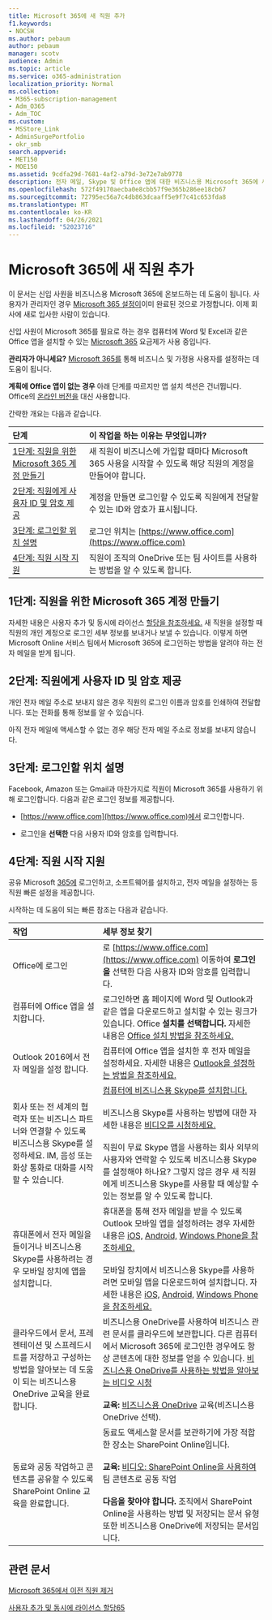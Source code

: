 ```yaml
---
title: Microsoft 365에 새 직원 추가
f1.keywords:
- NOCSH
ms.author: pebaum
author: pebaum
manager: scotv
audience: Admin
ms.topic: article
ms.service: o365-administration
localization_priority: Normal
ms.collection:
- M365-subscription-management
- Adm_O365
- Adm_TOC
ms.custom:
- MSStore_Link
- AdminSurgePortfolio
- okr_smb
search.appverid:
- MET150
- MOE150
ms.assetid: 9cdfa29d-7681-4af2-a79d-3e72e7ab9778
description: 전자 메일, Skype 및 Office 앱에 대한 비즈니스용 Microsoft 365에 새 직원을 추가합니다.
ms.openlocfilehash: 572f49170aecba0e8cbb57f9e365b286ee18cb67
ms.sourcegitcommit: 72795ec56a7c4db863dcaaff5e9f7c41c653fda8
ms.translationtype: MT
ms.contentlocale: ko-KR
ms.lasthandoff: 04/26/2021
ms.locfileid: "52023716"
---
```

# <a name="add-a-new-employee-to-microsoft-365"></a>Microsoft 365에 새 직원 추가

이 문서는 신입 사원을 비즈니스용 Microsoft 365에 온보드하는 데 도움이 됩니다. 사용자가 관리자인 경우 [Microsoft 365 설정이](../setup/setup.md)이미 완료된 것으로 가정합니다. 이제 회사에 새로 입사한 사람이 있습니다.
  
신입 사원이 Microsoft 365를 필요로 하는 경우 컴퓨터에 Word 및 Excel과 같은 Office 앱을 설치할 수 있는 [Microsoft 365](https://products.office.com/business/compare-office-365-for-business-plans) 요금제가 사용 중입니다. 
  
 **관리자가 아니세요?** [Microsoft 365를](https://support.microsoft.com/office/396b8d9e-e118-42d0-8a0d-87d1f2f055fb) 통해 비즈니스 및 가정용 사용자를 설정하는 데 도움이 됩니다. 
  
 **계획에 Office 앱이 없는 경우** 아래 단계를 따르지만 앱 설치 섹션은 건너뜁니다. Office의 [온라인 버전을](https://support.microsoft.com/office/91a4ec74-67fe-4a84-a268-f6bdf3da1804) 대신 사용합니다. 
  
간략한 개요는 다음과 같습니다. 
  
|**단계**|**이 작업을 하는 이유는 무엇입니까?**|
|:-----|:-----|
|[1단계: 직원을 위한 Microsoft 365 계정 만들기](#step-1-create-a-microsoft-365-account-for-the-employee) <br/> |새 직원이 비즈니스에 가입할 때마다 Microsoft 365 사용을 시작할 수 있도록 해당 직원의 계정을 만들어야 합니다.  <br/> |
|[2단계: 직원에게 사용자 ID 및 암호 제공](#step-2-give-the-employee-their-user-id-and-password) <br/> |계정을 만들면 로그인할 수 있도록 직원에게 전달할 수 있는 ID와 암호가 표시됩니다.  <br/> |
|[3단계: 로그인할 위치 설명](#step-3-explain-where-to-sign-in) <br/> |로그인 위치는 [https://www.office.com](https://www.office.com) <br/> |
|[4단계: 직원 시작 지원](#step-4-help-your-employee-get-started) <br/> |직원이 조직의 OneDrive 또는 팀 사이트를 사용하는 방법을 알 수 있도록 합니다.  <br/> |
   
## <a name="step-1-create-a-microsoft-365-account-for-the-employee"></a>1단계: 직원을 위한 Microsoft 365 계정 만들기


자세한 내용은 사용자 추가 및 동시에 라이선스 [할당을 참조하세요.](add-users.md) 새 직원을 설정할 때 직원의 개인 계정으로 로그인 세부 정보를 보내거나 보낼 수 있습니다. 이렇게 하면 Microsoft Online 서비스 팀에서 Microsoft 365에 로그인하는 방법을 알려야 하는 전자 메일을 받게 됩니다.
  
## <a name="step-2-give-the-employee-their-user-id-and-password"></a>2단계: 직원에게 사용자 ID 및 암호 제공


개인 전자 메일 주소로 보내지 않은 경우 직원의 로그인 이름과 암호를 인쇄하여 전달합니다. 또는 전화를 통해 정보를 알 수 있습니다.
  
아직 전자 메일에 액세스할 수 없는 경우 해당 전자 메일 주소로 정보를 보내지 않습니다.
  
## <a name="step-3-explain-where-to-sign-in"></a>3단계: 로그인할 위치 설명 


Facebook, Amazon 또는 Gmail과 마찬가지로 직원이 Microsoft 365를 사용하기 위해 로그인합니다. 다음과 같은 로그인 정보를 제공합니다.
  
- [https://www.office.com](https://www.office.com)에서 로그인합니다.
    
- 로그인을 **선택한** 다음 사용자 ID와 암호를 입력합니다.
    
## <a name="step-4-help-your-employee-get-started"></a>4단계: 직원 시작 지원


공유 Microsoft [365에](../../business-video/employee-quick-setup.md) 로그인하고, 소프트웨어를 설치하고, 전자 메일을 설정하는 등 직원 빠른 설정을 제공합니다. 
  
시작하는 데 도움이 되는 빠른 참조는 다음과 같습니다.
  
|**작업**|**세부 정보 찾기**|
|:-----|:-----|
|Office에 로그인  <br/> |로 [https://www.office.com](https://www.office.com) 이동하여 **로그인 을** 선택한 다음 사용자 ID와 암호를 입력합니다.  <br/> |
|컴퓨터에 Office 앱을 설치합니다.  <br/><br/> |로그인하면 홈 페이지에 Word 및 Outlook과 같은 앱을 다운로드하고 설치할 수 있는 링크가 있습니다.  Office **설치를 선택합니다.**         자세한 내용은 [Office 설치 방법을 참조하세요.](https://support.microsoft.com/office/4414eaaf-0478-48be-9c42-23adc4716658)  <br/> |
|Outlook 2016에서 전자 메일을 설정 합니다.  <br/> |컴퓨터에 Office 앱을 설치한 후 전자 메일을 설정하세요. 자세한 내용은 [Outlook을 설정하는 방법을 참조하세요.](https://support.microsoft.com/office/6e27792a-9267-4aa4-8bb6-c84ef146101b)  <br/> |
|회사 또는 전 세계의 협력자 또는 비즈니스 파트너와 연결할 수 있도록 비즈니스용 Skype를 설정하세요. IM, 음성 또는 화상 통화로 대화를 시작할 수 있습니다.  <br/> |[컴퓨터에 비즈니스용 Skype를 설치합니다.](https://support.microsoft.com/office/8a0d4da8-9d58-44f9-9759-5c8f340cb3fb)  <br/> <br/>비즈니스용 Skype를 사용하는 방법에 대한 자세한 내용은 [비디오를 시청하세요.](https://support.microsoft.com/office/3a21eca4-434d-41f1-ab06-3d4a268573b7) <br/> <br/>직원이 무료 Skype 앱을 사용하는 회사 외부의 사용자와 연락할 수 있도록 비즈니스용 Skype를 설정해야 하나요? 그렇지 않은 경우 새 직원에게 비즈니스용 Skype를 사용할 때 예상할 수 있는 정보를 알 수 있도록 합니다.  <br/> |
|휴대폰에서 전자 메일을 들이거나 비즈니스용 Skype를 사용하려는 경우 모바일 장치에 앱을 설치합니다.  <br/> |휴대폰을 통해 전자 메일을 받을 수 있도록 Outlook 모바일 앱을 설정하려는 경우 자세한 내용은 [iOS,](https://support.microsoft.com/office/b2de2161-cc1d-49ef-9ef9-81acd1c8e234) [Android,](https://support.microsoft.com/office/886db551-8dfa-4fd5-b835-f8e532091872) [Windows Phone을 참조하세요.](https://support.microsoft.com/office/181a112a-be92-49ca-ade5-399264b3d417) <br/> <br/>모바일 장치에서 비즈니스용 Skype를 사용하려면 모바일 앱을 다운로드하여 설치합니다. 자세한 내용은 [iOS,](https://support.microsoft.com/office/3239c8a3-cf55-4ff0-a967-5de51911c049#OS_Type=iOS) [Android,](https://support.microsoft.com/office/4d1b7dfa-5b0b-4868-bae5-25947fb99e6e#OS_Type=Android) [Windows Phone을 참조하세요.](https://support.microsoft.com/office/4d1b7dfa-5b0b-4868-bae5-25947fb99e6e#OS_Type=Windows_Phone) <br/> |
|클라우드에서 문서, 프레젠테이션 및 스프레드시트를 저장하고 구성하는 방법을 알아보는 데 도움이 되는 비즈니스용 OneDrive 교육을 완료합니다.  <br/> |비즈니스용 OneDrive를 사용하여 비즈니스 관련 문서를 클라우드에 보관합니다. 다른 컴퓨터에서 Microsoft 365에 로그인한 경우에도 항상 콘텐츠에 대한 정보를 얻을 수 있습니다. [비즈니스용 OneDrive를 사용하는 방법을 알아보는 비디오 시청](https://support.microsoft.com/office/b30da4eb-ddd2-44b6-943b-e6fbfc6b8dde) <br/><br/> **교육:** [비즈니스용 OneDrive](https://support.microsoft.com/office/1f608184-b7e6-43ca-8753-2ff679203132) 교육(비즈니스용 OneDrive 선택).  <br/> |
|동료와 공동 작업하고 콘텐츠를 공유할 수 있도록 SharePoint Online 교육을 완료합니다.  <br/> |동료도 액세스할 문서를 보관하기에 가장 적합한 장소는 SharePoint Online입니다.  <br/> <br/>**교육:** [비디오: SharePoint Online을 사용하여](https://support.microsoft.com/office/c17b6824-cc22-478f-8757-497cc6b57121) 팀 콘텐츠로 공동 작업 <br/><br/> **다음을 찾아야 합니다.** 조직에서 SharePoint Online을 사용하는 방법 및 저장되는 문서 유형 또한 비즈니스용 OneDrive에 저장되는 문서입니다.  <br/> |

## <a name="related-articles"></a>관련 문서

[Microsoft 365에서 이전 직원 제거](remove-former-employee.md)
  
[사용자 추가 및 동시에 라이선스 할당65](add-users.md)